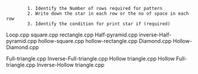<!-- Steps to follow when you build program for patterns -->

            1. Identify the Number of rows required for pattern
            2. Write down the star in each row or the no of space in each row
            3. Identify the condition for print star if (required)

<!-- Steps of Program Creation Files  -->

Loop.cpp
square.cpp
rectangle.cpp
Half-pyramid.cpp
inverse-Half-pyramid.cpp
hollow-square.cpp
hollow-rectangle.cpp
Diamond.cpp
Hollow-Diamond.cpp

Full-triangle.cpp
Inverse-Full-triangle.cpp
Hollow triangle.cpp
Hollow Full-triangle.cpp
Inverse-Hollow triangle.cpp
